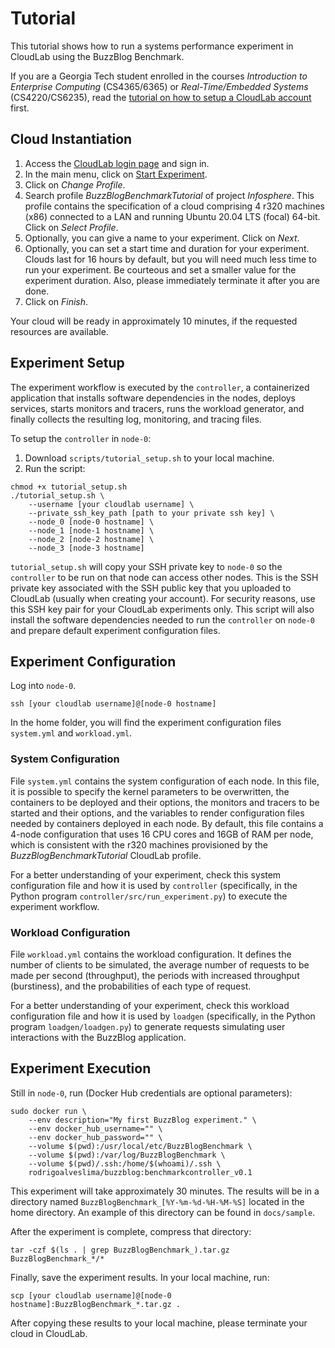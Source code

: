 # Tutorial
This tutorial shows how to run a systems performance experiment in CloudLab
using the BuzzBlog Benchmark.

If you are a Georgia Tech student enrolled in the courses *Introduction to
Enterprise Computing* (CS4365/6365) or *Real-Time/Embedded Systems*
(CS4220/CS6235), read the [tutorial on how to setup a CloudLab
account](CLOUDLAB.md) first.

## Cloud Instantiation
1. Access the [CloudLab login page](https://cloudlab.us/login.php) and sign in.
2. In the main menu, click on [Start Experiment](https://www.cloudlab.us/instantiate.php).
3. Click on *Change Profile*.
4. Search profile *BuzzBlogBenchmarkTutorial* of project *Infosphere*. This
profile contains the specification of a cloud comprising 4 r320 machines (x86)
connected to a LAN and running Ubuntu 20.04 LTS (focal) 64-bit. Click on
*Select Profile*.
5. Optionally, you can give a name to your experiment. Click on *Next*.
6. Optionally, you can set a start time and duration for your experiment. Clouds
last for 16 hours by default, but you will need much less time to run your
experiment. Be courteous and set a smaller value for the experiment duration.
Also, please immediately terminate it after you are done.
7. Click on *Finish*.

Your cloud will be ready in approximately 10 minutes, if the requested resources
are available.

## Experiment Setup
The experiment workflow is executed by the `controller`, a containerized
application that installs software dependencies in the nodes, deploys services,
starts monitors and tracers, runs the workload generator, and finally collects
the resulting log, monitoring, and tracing files.

To setup the `controller` in `node-0`:
1. Download `scripts/tutorial_setup.sh` to your local machine.
2. Run the script:
```
chmod +x tutorial_setup.sh
./tutorial_setup.sh \
    --username [your cloudlab username] \
    --private_ssh_key_path [path to your private ssh key] \
    --node_0 [node-0 hostname] \
    --node_1 [node-1 hostname] \
    --node_2 [node-2 hostname] \
    --node_3 [node-3 hostname]
```

`tutorial_setup.sh` will copy your SSH private key to `node-0` so the
`controller` to be run on that node can access other nodes. This is the SSH
private key associated with the SSH public key that you uploaded to CloudLab
(usually when creating your account). For security reasons, use this SSH key
pair for your CloudLab experiments only. This script will also install the
software dependencies needed to run the `controller` on `node-0` and prepare
default experiment configuration files.

## Experiment Configuration
Log into `node-0`.
```
ssh [your cloudlab username]@[node-0 hostname]
```

In the home folder, you will find the experiment configuration files
`system.yml` and `workload.yml`.

### System Configuration
File `system.yml` contains the system configuration of each node. In this file,
it is possible to specify the kernel parameters to be overwritten, the
containers to be deployed and their options, the monitors and tracers to be
started and their options, and the variables to render configuration files
needed by containers deployed in each node. By default, this file contains a
4-node configuration that uses 16 CPU cores and 16GB of RAM per node, which is
consistent with the r320 machines provisioned by the *BuzzBlogBenchmarkTutorial*
CloudLab profile.

For a better understanding of your experiment, check this system configuration
file and how it is used by `controller` (specifically, in the Python program
`controller/src/run_experiment.py`) to execute the experiment workflow.

### Workload Configuration
File `workload.yml` contains the workload configuration. It defines the number
of clients to be simulated, the average number of requests to be made per second
(throughput), the periods with increased throughput (burstiness), and the
probabilities of each type of request.

For a better understanding of your experiment, check this workload configuration
file and how it is used by `loadgen` (specifically, in the Python program
`loadgen/loadgen.py`) to generate requests simulating user interactions with the
BuzzBlog application.

## Experiment Execution
Still in `node-0`, run (Docker Hub credentials are optional parameters):
```
sudo docker run \
    --env description="My first BuzzBlog experiment." \
    --env docker_hub_username="" \
    --env docker_hub_password="" \
    --volume $(pwd):/usr/local/etc/BuzzBlogBenchmark \
    --volume $(pwd):/var/log/BuzzBlogBenchmark \
    --volume $(pwd)/.ssh:/home/$(whoami)/.ssh \
    rodrigoalveslima/buzzblog:benchmarkcontroller_v0.1
```

This experiment will take approximately 30 minutes. The results will be in a
directory named `BuzzBlogBenchmark_[%Y-%m-%d-%H-%M-%S]` located in the home
directory. An example of this directory can be found in `docs/sample`.

After the experiment is complete, compress that directory:
```
tar -czf $(ls . | grep BuzzBlogBenchmark_).tar.gz BuzzBlogBenchmark_*/*
```

Finally, save the experiment results. In your local machine, run:
```
scp [your cloudlab username]@[node-0 hostname]:BuzzBlogBenchmark_*.tar.gz .
```

After copying these results to your local machine, please terminate your cloud
in CloudLab.
